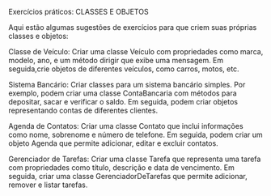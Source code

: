 Exercícios práticos:  CLASSES E OBJETOS 

Aqui estão algumas sugestões de exercícios para que criem suas próprias classes e objetos:

Classe de Veículo:
Criar uma classe Veículo com propriedades como marca, modelo, ano, e um método dirigir que exibe uma mensagem. 
Em seguida,crie objetos de diferentes veículos, como carros, motos, etc.

Sistema Bancário:
Criar classes para um sistema bancário simples. Por exemplo, podem criar uma classe ContaBancaria com métodos para depositar, sacar e verificar o saldo. 
Em seguida, podem criar objetos representando contas de diferentes clientes.


Agenda de Contatos:
Criar uma classe Contato que inclui informações como nome, sobrenome e número de telefone. 
Em seguida, podem criar um objeto Agenda que permite adicionar, editar e excluir contatos.

Gerenciador de Tarefas:
Criar uma classe Tarefa que representa uma tarefa com propriedades como título, descrição e data de vencimento. 
Em seguida, criar uma classe GerenciadorDeTarefas que permite adicionar, remover e listar tarefas.
